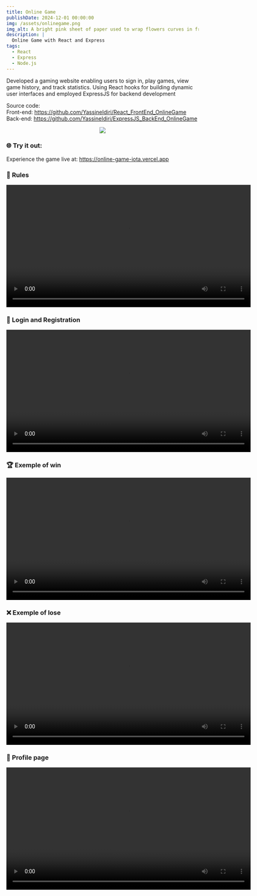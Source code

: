 ```yaml
---
title: Online Game
publishDate: 2024-12-01 00:00:00
img: /assets/onlinegame.png
img_alt: A bright pink sheet of paper used to wrap flowers curves in front of rich blue background
description: |
  Online Game with React and Express
tags:
  - React
  - Express
  - Node.js
---
```


Developed a gaming website enabling users to sign in, play games, view game history, and track statistics. Using React hooks for building dynamic user interfaces and employed ExpressJS for backend development

Source code:<br>
Front-end: https://github.com/YassineIdiri/React_FrontEnd_OnlineGame <br>
Back-end: https://github.com/YassineIdiri/ExpressJS_BackEnd_OnlineGame

<p align="center">
  <a href="https://skillicons.dev">
    <img src="https://skillicons.dev/icons?i=react,js,webpack" />
  </a>
</p>


### 🌐 Try it out:
Experience the game live at: https://online-game-iota.vercel.app


### 📖 Rules

<video controls width="640">
  <source src="https://github.com/YassineIdiri/React_FrontEnd_OnlineGame/assets/120946916/898db210-de66-4fcd-b3a3-4d6c9c6c4732" type="video/mp4">
  Votre navigateur ne supporte pas la balise.
</video>

### 🔐 Login and Registration

<video controls width="640">
  <source src="https://github.com/YassineIdiri/React_FrontEnd_OnlineGame/assets/120946916/962fc94d-623d-4fd1-b6a6-0c26a4ef2c31" type="video/mp4">
  Votre navigateur ne supporte pas la balise.
</video>

### 🏆 Exemple of win

<video controls width="640">
  <source src="https://github.com/YassineIdiri/React_FrontEnd_OnlineGame/assets/120946916/36f88246-d0e7-4868-ac18-6f0ed46d54d3" type="video/mp4">
  Votre navigateur ne supporte pas la balise.
</video>

### ❌ Exemple of lose

<video controls width="640">
  <source src="https://github.com/YassineIdiri/React_FrontEnd_OnlineGame/assets/120946916/e8ebd97f-f0f1-471f-b5fd-79955165ccad" type="video/mp4">
  Votre navigateur ne supporte pas la balise.
</video>

### 📄 Profile page

<video controls width="640">
  <source src="https://github.com/YassineIdiri/React_FrontEnd_OnlineGame/assets/120946916/da7c5b56-8840-4a3e-a65f-8ecce05a2276" type="video/mp4">
  Votre navigateur ne supporte pas la balise.
</video>
